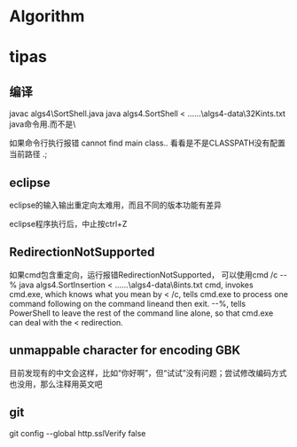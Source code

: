 # Algorithm

# tipas
## 编译
javac algs4\SortShell.java
java algs4.SortShell < ..\..\..\algs4-data\32Kints.txt
java命令用.而不是\

如果命令行执行报错 cannot find main class..
看看是不是CLASSPATH没有配置当前路径 .;

## eclipse
eclipse的输入输出重定向太难用，而且不同的版本功能有差异

eclipse程序执行后，中止按ctrl+Z

## RedirectionNotSupported
如果cmd包含重定向，运行报错RedirectionNotSupported，
可以使用cmd /c --% java algs4.SortInsertion < ..\..\..\algs4-data\8ints.txt
cmd, invokes cmd.exe, which knows what you mean by <
/c, tells cmd.exe to process one command following on the command lineand then exit.
--%, tells PowerShell to leave the rest of the command line alone, so that cmd.exe can deal with the < redirection.

##  unmappable character for encoding GBK
目前发现有的中文会这样，比如“你好啊”，但“试试”没有问题；尝试修改编码方式也没用，那么注释用英文吧

## git
git config --global http.sslVerify false



